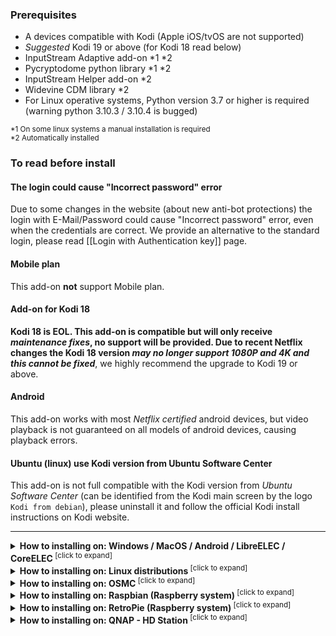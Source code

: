 ### Prerequisites
* A devices compatible with Kodi (Apple iOS/tvOS are not supported)
* _Suggested_ Kodi 19 or above (for Kodi 18 read below)
* InputStream Adaptive add-on *1 *2
* Pycryptodome python library *1 *2
* InputStream Helper add-on *2
* Widevine CDM library *2
* For Linux operative systems, Python version 3.7 or higher is required (warning python 3.10.3 / 3.10.4 is bugged)

<sup>
*1 On some linux systems a manual installation is required<br/>
*2 Automatically installed
</sup>

### To read before install

#### The login could cause "Incorrect password" error
Due to some changes in the website (about new anti-bot protections) the login with E-Mail/Password could cause "Incorrect password" error, even when the credentials are correct. We provide an alternative to the standard login, please read [[Login with Authentication key]] page.

#### Mobile plan
This add-on **not** support Mobile plan.

#### Add-on for Kodi 18

**Kodi 18 is EOL. This add-on is compatible but will only receive _maintenance fixes_, no support will be provided. Due to recent Netflix changes the Kodi 18 version _may no longer support 1080P and 4K and this cannot be fixed_**, we highly recommend the upgrade to Kodi 19 or above.

#### Android
This add-on works with most _Netflix certified_ android devices, but video playback is not guaranteed on all models of android devices, causing playback errors.

#### Ubuntu (linux) use Kodi version from Ubuntu Software Center
This add-on is not full compatible with the Kodi version from _Ubuntu Software Center_ (can be identified from the Kodi main screen by the logo `Kodi from debian`), please uninstall it and follow the official Kodi install instructions on Kodi website.

---

<details>
<summary><b>How to installing on: Windows / MacOS / Android / LibreELEC / CoreELEC</b><sup> [click to expand]</sup></summary>
<p>

Download the Repository zip file `repository.castagnait-2.0.x.zip` from the [GitHub Readme](https://github.com/CastagnaIT/plugin.video.netflix#quick-download-links)

If you are using an external device: copy this file to an USB flash drive or memory card and connect it to the device

* Now open Kodi and in the Add-ons browser, choose _Install from zip file_
* Navigate in to the Home/downloads folder (or USB flash drive/memory card if you use an external device)<br/>
then install the repository file `repository.castagnait-2.0.x.zip`
* Return to the add-ons browser and choose _Install from repository_<br/>
then select CastagnaIT repository and install Netflix add-on

</p>
</details>



<details>
<summary><b>How to installing on: Linux distributions</b><sup> [click to expand]</sup></summary>
<p>

Download the Repository zip file `repository.castagnait-2.0.x.zip` from the [GitHub Readme](https://github.com/CastagnaIT/plugin.video.netflix#quick-download-links)

If you are using an external device: copy this file to an USB flash drive or memory card and connect it to the device

* Now open Kodi and in the Add-ons browser, choose _Install from zip file_
* Navigate in to the Home/downloads folder (or USB flash drive/memory card if you use an external device)<br/>
then install the repository file `repository.castagnait-2.0.x.zip`
* Return to the add-ons browser and choose _Install from repository_<br/>
then select CastagnaIT repository and install Netflix add-on

On some linux distributions additional libraries are needed (On Ubuntu and flavors are already installed)

In the terminal run these commands:

<pre>
FOR KODI 18 LEIA and 19 MATRIX:
sudo apt install build-essential python-pip
pip install --user pycryptodomex

NOTE FOR KODI 19:
If your linux distribution have installed Python 2 and 3 at same time, you will have to run these:
sudo apt install build-essential python-pip3
pip3 install --user pycryptodomex
</pre>

</p>
</details>



<details>
<summary><b>How to installing on: OSMC</b><sup> [click to expand]</sup></summary>
<p>

After installing OSMC and completing the configuration of the first boot, you must connect from the computer with a terminal software that support SSH connection type.

On MacOS you can use Terminal app, on Windows [Putty](https://www.chiark.greenend.org.uk/~sgtatham/putty/latest.html), on Linux use the “ssh” command.

You can find some detailed instruction on [OSMC WIKI](https://osmc.tv/wiki/general/accessing-the-command-line/)
To connect to OSMC, you need the IP address of device and user/password (default credentials on OSMC WIKI)

After establishing the connection with a terminal:

* In the terminal run these commands:
<pre>
FOR KODI 18 LEIA:
sudo apt-get update
sudo apt-get install build-essential python-pip python-crypto libnss3
sudo pip install pycryptodomex

FOR KODI 19 MATRIX:
sudo apt-get update
sudo apt-get install build-essential python3-pip python3-crypto libnss3
sudo pip3 install setuptools wheel
sudo pip3 install pycryptodomex
</pre>
* In the terminal run these commands to download the Repository zip:
<pre>
wget https://github.com/castagnait/repository.castagnait/raw/kodi/repository.castagnait-2.0.0.zip
</pre>
* Now open Kodi and in the Add-ons browser, choose _Install from zip file_
* Navigate in to the Home folder<br/>
then install the repository file `repository.castagnait-2.0.x.zip`
* Return to the add-ons browser and choose _Install from repository_<br/>
then select CastagnaIT repository and install Netflix add-on

</p>
</details>



<details>
<summary><b>How to installing on: Raspbian (Raspberry system)</b><sup> [click to expand]</sup></summary>
<p>

Download the Repository zip file `repository.castagnait-2.0.x.zip` from the [GitHub Readme](https://github.com/CastagnaIT/plugin.video.netflix#quick-download-links)

* Open Raspberry Terminal app and run these commands:
<pre>
FOR KODI 18 LEIA:
sudo apt update
sudo apt install build-essential python-pip libnss3 kodi-inputstream-adaptive
sudo pip install pycryptodomex

FOR KODI 19 MATRIX:
sudo apt update
sudo apt install build-essential python3-pip libnss3 kodi-inputstream-adaptive
sudo pip3 install pycryptodomex
</pre>
* Now open Kodi and follow the menu: `Add-ons browser` > `My add-ons` > `VideoPlayer InputStream`<br/>
so click on `InpuStream Adaptive` and enable it.
* Return to the Add-ons browser, choose _Install from zip file_
* Navigate in to the Home/downloads folder<br/>
then install the repository file `repository.castagnait-2.0.x.zip`
* Return to the add-ons browser and choose _Install from repository_<br/>
then select CastagnaIT repository and install Netflix add-on

</p>
</details>



<details>
<summary><b>How to installing on: RetroPie (Raspberry system)</b><sup> [click to expand]</sup></summary>
<p>

Download the Repository zip file `repository.castagnait-2.0.x.zip` from the [GitHub Readme](https://github.com/CastagnaIT/plugin.video.netflix#quick-download-links)

Copy this file to an USB flash drive or memory card and connect it to the device

* Open RetroPie shell and run these commands:
<pre>
FOR KODI 18 LEIA:
sudo apt update
sudo apt install build-essential python-setuptools python-pip libnss3
sudo pip install wheel pycryptodomex
</pre>
* Now open Kodi and in the Add-ons browser, choose _Install from zip file_
* Navigate in to the USB flash drive/memory card<br/>
then install the repository file `repository.castagnait-2.0.x.zip`
* Return to the add-ons browser and choose _Install from repository_<br/>
then select CastagnaIT repository and install Netflix add-on

</p>
</details>


<details>
<summary><b>How to installing on: QNAP - HD Station</b><sup> [click to expand]</sup></summary>
<p>

**PREREQUISITE:** Mandatory HD Station app installed.<br/>
**PREREQUISITE for KODI 19 only:** Verify that the installed version of Python is equal to or greater than 3.7 otherwise you need update it from the QNAP Store. 

* Connect to QNAP with a terminal (ssh or telnet) as admin<br/>
Instructions: https://www.qnap.com/en/how-to/knowledge-base/article/how-to-access-qnap-nas-by-ssh

* In the terminal run the following commands

Run this to locate the root OS folder

`getcfg SHARE_DEF defVolMP -f /etc/config/def_share.info`

Will be shown a path e.g.: /share/CACHEDEV1_DATA
(depending on the model and OS version the path may be different)

Now open the path on screen like:

`cd /share/CACHEDEV1_DATA`

and then open this sub-folder:

`cd /.qpkg/HD_Station`

Now that you are in the _HD_Station_ folder, run:

<pre>
chroot .
FOR KODI 18 LEIA: apt install python-pycryptodome
FOR KODI 19 MATRIX: apt install python3-pycryptodome
</pre>

Download the Repository zip file `repository.castagnait-2.0.x.zip` from the [GitHub Readme](https://github.com/CastagnaIT/plugin.video.netflix#quick-download-links)

Copy this file to an USB flash drive or memory card and connect it to the device

* Now open Kodi and in the Add-ons browser, choose _Install from zip file_
* Navigate in to the Home folder<br/>
then install the repository file `repository.castagnait-2.0.x.zip`
* Return to the add-ons browser and choose _Install from repository_<br/>
then select CastagnaIT repository and install Netflix add-on

</p>
</details>